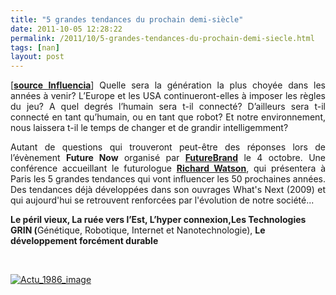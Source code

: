 ```yaml
---
title: "5 grandes tendances du prochain demi-siècle"
date: 2011-10-05 12:28:22
permalink: /2011/10/5-grandes-tendances-du-prochain-demi-siecle.html
tags: [nan]
layout: post
---
```


<p style="text-align: justify">[<a href="http://www.influencia.net/fr/actualites1/5-tendances-50-prochaines-annees,41,1986.html" target="_blank"><strong>source Influencia</strong></a>] Quelle sera la génération la plus choyée  dans les années à venir? L’Europe et les USA continueront-elles à  imposer les règles du jeu? A quel degrés l’humain sera t-il connecté?  D’ailleurs sera t-il connecté en tant qu’humain, ou en tant que robot?  Et notre environnement, nous laissera t-il le temps de changer et de  grandir intelligemment?</p> <p style="text-align: justify">Autant de questions qui trouveront peut-être des réponses lors de l’évènement <strong>Future Now</strong> organisé par <a href="http://www.futurebrand.com/" target="_blank"><strong>FutureBrand</strong></a> le 4 octobre. Une conférence accueillant le futurologue <a href="http://nowandnext.com/?action=misc&subaction=who_is" target="_blank"><strong>Richard Watson</strong></a>,  qui présentera à Paris les 5 grandes tendances qui vont influencer les  50 prochaines années. Des tendances déjà développées dans son ouvrages  What's Next (2009) et qui aujourd'hui se retrouvent renforcées par  l'évolution de notre société...</p> <p><strong>Le péril vieux, </strong><strong>La ruée vers l’Est, </strong><strong>L’hyper connexion,Les Technologies GRIN (</strong>Génétique, Robotique, Internet et Nanotechnologie), <strong>Le développement forcément durable</strong></p> <p><strong><br /></strong></p> <p style="text-align: justify"><a href="https://gabrielplassat.github.io/transportsdufutur/wp-content/uploads/sites/6/old/6a0120a66d2ad4970b01539214d3ac970b-800wi.jpg" rel="lightbox"><img alt="Actu_1986_image" class="asset  asset-image at-xid-6a0120a66d2ad4970b01539214d3ac970b" src="/wp-content/uploads/sites/6/old/6a0120a66d2ad4970b01539214d3ac970b-500wi.jpg" style="margin-left: auto;margin-right: auto" title="Actu_1986_image" /></a> <br /> <br /><br /></p>
